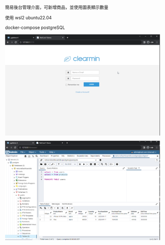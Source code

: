 簡易後台管理介面，可新增商品，並使用圖表顯示數量

使用 wsl2 ubuntu22.04

docker-compose  postgreSQL

![image](https://github.com/lovequ4/netcore7MVC_Dashboard/blob/main/ScreenShot/netcore7MVC_DEMO.gif)

![image](https://github.com/lovequ4/netcore7MVC_Dashboard/blob/main/ScreenShot/%E8%9E%A2%E5%B9%95%E6%93%B7%E5%8F%96%E7%95%AB%E9%9D%A2%202023-09-17%20184553.png)

